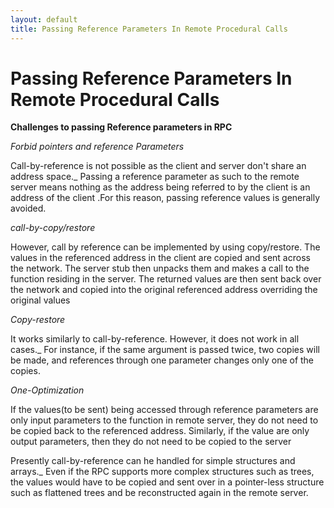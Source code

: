 ```yaml
---
layout: default
title: Passing Reference Parameters In Remote Procedural Calls
---
```


# Passing Reference Parameters In Remote Procedural Calls

**Challenges to passing Reference parameters in RPC**

_Forbid pointers and reference Parameters_

Call-by-reference is not possible as the client and server don&#39;t share an address space._
  Passing a reference parameter as such to the remote server means nothing as the address being referred to by the client is an address of the client .For this reason, passing reference values is generally avoided.

_call-by-copy/restore_

However, call by reference can be implemented by using copy/restore. The values in the referenced address in the client are copied and sent across the network. The server stub then unpacks them and makes a call to the function residing in the server. The returned values are then sent back over the network and copied into the original referenced address overriding the original values

_Copy-restore_

It  works similarly to call-by-reference. However, it does not work in all cases._ For instance, if the same argument is passed twice, two copies will be made, and references through one parameter changes only one of the copies.

_One-Optimization_

If the values(to be sent) being accessed through reference parameters are only input parameters to the function in remote server, they do not need to be copied back to the referenced address. Similarly, if the value are only output parameters, then they do not need to be copied to the server

Presently call-by-reference can he handled for simple structures and arrays._​ Even if the RPC supports more complex structures such as trees, the values would have to be copied and sent over in a pointer-less structure such as flattened trees and be reconstructed again in the remote server.
